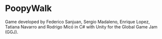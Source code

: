 # PoopyWalk
Game developed by Federico Sanjuan, Sergio Madaleno, Enrique Lopez, Tatiana Navarro and Rodrigo Micó in C# with Unity for the Global Game Jam (GGJ).
